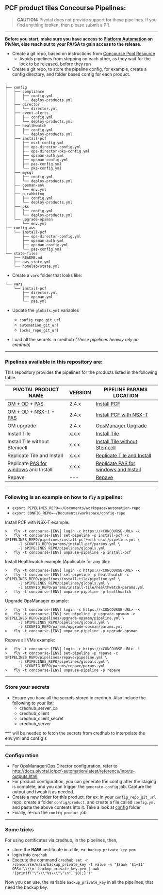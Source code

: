 PCF product tiles Concourse Pipelines:
---

> **CAUTION:** Pivotal does not provide support for these pipelines.
> If you find anything broken, then please submit a PR.

---

**Before you start, make sure you have access to [Platform Automation](https://network.pivotal.io/products/platform-automation) on PivNet, else reach out to your PA/SA to gain access to the release.**

* Create a git repo, based on instructions from [Concourse Pool Resource](https://github.com/concourse/pool-resource)
  - Avoids pipelines from stepping on each other, as they wait for the lock to be released, before they run
* Create a git repo, to store the pipeline config, for example, create a config directory, and folder based config for each product.
```
.
├── config
│   ├── compliance
│   │   ├── config.yml
│   │   └── deploy-products.yml
│   ├── director
│   │   └── director.yml
│   ├── event-alerts
│   │   ├── config.yml
│   │   └── deploy-products.yml
│   ├── healthwatch
│   │   ├── config.yml
│   │   └── deploy-products.yml
│   ├── install-pcf
│   │   ├── nsxt-config.yml
│   │   ├── ops-director-config.yml
│   │   ├── ops-director-pks-config.yml
│   │   ├── opsman-auth.yml
│   │   ├── opsman-config.yml
│   │   ├── pas-config.yml
│   │   └── pks-config.yml
│   ├── mysql
│   │   ├── config.yml
│   │   └── deploy-products.yml
│   ├── opsman-env
│   │   └── env.yml
│   ├── p-rabbitmq
│   │   ├── config.yml
│   │   └── deploy-products.yml
│   ├── pks
│   │   ├── config.yml
│   │   └── deploy-products.yml
│   └── upgrade-opsman
│       └── env.yml
├── config-aws
│   └── install-pcf
│       ├── ops-director-config.yml
│       ├── opsman-auth.yml
│       ├── opsman-config.yml
│       └── pas-config.yml
└── state-files
    ├── README.md
    ├── aws-state.yml
    └── homelab-state.yml
```
* Create a `vars` folder that looks like:
```
└── vars
    └── install-pcf
        ├── director.yml
        ├── opsman.yml
        └── pas.yml
```

* Update the `globals.yml` variables
  - `config_repo_git_url`
  - `automation_git_url`
  - `locks_repo_git_url`

* Load all the secrets in credhub _(These pipelines heavily rely on credhub)_
---

### Pipelines available in this repository are:

This repository provides the pipelines for the products listed in the following table.

| PIVOTAL PRODUCT NAME | VERSION | PIPELINE PARAMS LOCATION |
| --- | --- | --- |
| [OM + OD](https://network.pivotal.io/products/ops-manager) + [PAS](https://network.pivotal.io/products/elastic-runtime) | 2.4.x | [Install PCF](./pipelines/install-pcf)
| [OM + OD](https://network.pivotal.io/products/ops-manager) + [NSX-T](https://network.pivotal.io/products/vmware-nsx-t/) + [PAS](https://network.pivotal.io/products/elastic-runtime) | 2.4.x | [Install PCF with NSX-T](./pipelines/install-pcf/with-nsxt)
| OM upgrade | 2.4.x | [OpsManager Upgrade](./pipelines/upgrade-opsman)
| Install Tile | x.x.x | [Install Tile](./pipelines/install-tile)
| Install Tile without Stemcell | x.x.x | [Install Tile without Stemcell](./pipelines/install-tile/without-stemcell)
| Replicate Tile and Install | x.x.x | [Replicate Tile and Install](./pipelines/install-tiles-using-replicator)
| Replicate [PAS for windows](https://network.pivotal.io/products/pas-windows) and Install | x.x.x | [Replicate PAS for windows and Install](./pipelines/install-windows-tile)
| Repave | --- | [Repave](./pipelines/repave)

---
### Following is an example on how to `fly` a pipeline:

- `export PIPELINES_REPO=~/Documents/workspace/automation-repo`
- `export CONFIG_REPO=~/Documents/workspace/config-repo`

Install PCF with NSX-T example:
```
>	fly -t concourse-[ENV] login -c https://<CONCOURSE-URL> -k
>	fly -t concourse-[ENV] set-pipeline -p install-pcf -c $PIPELINES_REPO/pipelines/install-pcf/with-nsxt/pipeline.yml \
      -l $CONFIG_REPO/params/install-pcf/params.yml \
      -l $PIPELINES_REPO/pipelines/globals.yml
>	fly -t concourse-[ENV] unpause-pipeline -p install-pcf
```

Install Healthwatch example (Applicable for any tile):
```
>	fly -t concourse-[ENV] login -c https://<CONCOURSE-URL> -k
>	fly -t concourse-[ENV] set-pipeline -p healthwatch -c $PIPELINES_REPO/pipelines/install-tile/pipeline.yml \
      -l $PIPELINES_REPO/pipelines/globals.yml \
      -l $CONFIG_REPO/params/install-tile/healthwatch-params.yml
>	fly -t concourse-[ENV] unpause-pipeline -p healthwatch
```

Upgrade OpsManager example:
```
>	fly -t concourse-[ENV] login -c https://<CONCOURSE-URL> -k
>	fly -t concourse-[ENV] set-pipeline -p upgrade-opsman -c $PIPELINES_REPO/pipelines/upgrade-opsman/pipeline.yml \
      -l $PIPELINES_REPO/pipelines/globals.yml \
      -l $CONFIG_REPO/params/upgrade-opsman/params.yml
>	fly -t concourse-[ENV] unpause-pipeline -p upgrade-opsman
```

Repave all VMs example:
```
>	fly -t concourse-[ENV] login -c https://<CONCOURSE-URL> -k
>	fly -t concourse-[ENV] set-pipeline -p repave -c $PIPELINES_REPO/pipelines/repave/pipeline.yml \
      -l $PIPELINES_REPO/pipelines/globals.yml \
      -l $CONFIG_REPO/params/repave/params.yml
>	fly -t concourse-[ENV] unpause-pipeline -p repave
```
---
### Store your secrets

- Ensure you have all the secrets stored in credhub. Also include the following to your list:
  - credhub_server_ca
  - credhub_client
  - credhub_client_secret
  - credhub_server

^^^ will be needed to fetch the secrets from credhub to interpolate the env.yml and config's

---
### Configuration

- For OpsManager/Ops Director configuration, refer to http://docs.pivotal.io/pcf-automation/latest/reference/inputs-outputs.html
- For product configuration, you can generate the config after the staging is complete, and you can trigger the `generate-config` job. Capture the output and tweak it as needed.
- Create a new folder for this product, for ex: in your `config_repo_git_url` repo, create a folder `config/product`, and create a file called `config.yml` and paste the above contents into it. Take a look at [config](./config) folder
- Finally, re-run the `config-product` job
---

### Some tricks

For using certificates via credhub, in the pipelines, then,
- store the **RAW** certificate in a file, ex: `backup_private_key.pem`
- login into `credhub`
- Execute the command `credhub set -n /concourse/main/backup_private_key -t value -v "$(awk '$1=$1' ORS='\\\\n' backup_private_key.pem | awk '{printf("\"\\\"%s\\\"\"\n", $0);}')"`

Now you can use, the variable `backup_private_key` in all the pipelines, that need the backup key.
